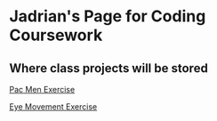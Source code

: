 # Jadrian's Page for Coding Coursework
## Where class projects will be stored
<a href="https://github.com/JadrianBG/Pac-Men-Exercise"> Pac Men Exercise </a>

<a href="https://github.com/JadrianBG/Eye-Exercise"> Eye Movement Exercise </a>
